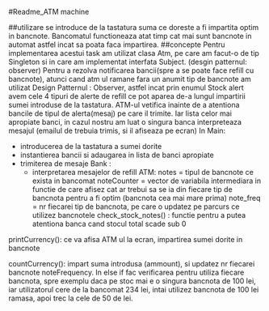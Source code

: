 #Readme_ATM machine
 
##utilizare
se introduce de la tastatura suma ce doreste a fi impartita optim
in bancnote. Bancomatul functioneaza atat timp cat mai sunt bancnote in
automat astfel incat sa poata faca impartirea.
##concepte
Pentru implementarea acestui task am utilizat clasa Atm, pe care am facut-o de
tip Singleton si in care am implementat interfata  Subject.
(desgin patternul: observer)
Pentru a rezolva notificarea bancii(spre a se poate face refill cu bancnote),
atunci cand atm ul ramane fara un anumit tip de bancnote am utilizat Design
Patternul : Observer, astfel incat prin enumul Stock alert avem cele 4 tipuri
de alerte de refill ce pot aparea de-a lungul impartirii sumei introduse
de la tastatura. ATM-ul vetifica inainte de a atentiona bancile de tipul
de alerta(mesaj) pe care il trimite. Iar lista celor mai apropiate banci,
in cazul nostru am luat o singura banca interpreteaza mesajul (emailul de
trebuia trimis, si il afiseaza pe ecran)
In Main:
- introducerea de la tastatura a sumei dorite
- instantierea bancii si adaugarea in lista de banci apropiate
- trimiterea de mesaje
Bank :
  - interpretarea mesajelor de refill
ATM:
notes = tipul de bancnote ce exista in bancomat
noteCounter = vector de variabila intermediara in 
functie de care afisez cat ar trebui sa se
ia din fiecare tip de bancnota pentru a fi optim (bancnota cea mai mare prima)
note_freq = nr fiecarei tip de bancnota, pe care o updatez pe parcurs ce utilizez
            bancnotele
check_stock_notes() : functie pentru a putea atentiona banca cand stocul total scade sub 0
    
printCurrency(): ce va afisa ATM ul la ecran, impartirea sumei dorite in bancnote

countCurrency(): impart suma introdusa (ammount), si updatez nr fiecarei bancnote
                noteFrequency. In else if fac verificarea pentru utiliza fiecare bancnota,
                spre exemplu daca pe stoc mai e o singura bancnota de 100 lei, iar utilizatorul
                cere de la bancomat 234 lei, intai utilizez bancnota de 100 lei ramasa, apoi
                trec la cele de 50 de lei.



